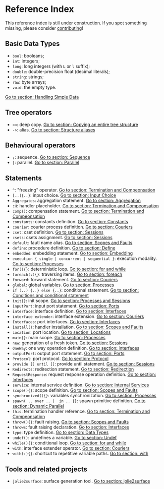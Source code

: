 # Reference Index

This reference index is still under construction. If you spot something missing, please consider [contributing](https://github.com/jolie/docs/blob/master/reference_index.md)!

## Basic Data Types

* `bool`: booleans;
* `int`: integers;
* `long`: long integers \(with `L` or `l` suffix\);
* `double`: double-precision float \(decimal literals\);
* `string`: strings;
* `raw`: byte arrays;
* `void`: the empty type.

[Go to section: Handling Simple Data](basics/handling_simple_data.md)

## Tree operators

* `<<`: deep copy. [Go to section: Copying an entire tree structure](basics/data_structures.md#less-than-less-than-copying-an-entire-tree-structure)
* `->`: alias. [Go to section: Structure aliases](basics/data_structures.md#greater-than-structures-aliases)

## Behavioural operators

* `;`: sequence. [Go to section: Sequence](basics/composing_statements.md#sequence)
* `|`: parallel. [Go to section: Parallel](basics/composing_statements.md#parallel)

## Statements

* `^`: "freezing" operator. [Go to section: Termination and Compeonsation](https://jolielang.gitbook.io/docs/basicsfault-handling/termination_and_compensation#installation-time-variable-evaluation)
* `[..]{..}`: input choice. [Go to section: Input Choice](basics/composing_statements.md#input-choice)
* `Aggregates`: aggregation statement. [Go to section: Aggregation](architectural-composition/aggregation.md)
* `cH`: handler placeholder. [Go to section: Termination and Compeonsation](https://jolielang.gitbook.io/docs/basics/fault-handling/termination_and_compensation)
* `comp()`: compensation statement. [Go to section: Termination and Compeonsation](https://jolielang.gitbook.io/docs/basics/fault-handling/termination_and_compensation)
* `constants`: constants definition. [Go to section: Constants](basics/constants.md)
* `courier`: courier process definition. [Go to section: Couriers](architectural-composition/couriers.md)
* `cset`: cset definition. [Go to section: Sessions](basics/sessions.md)
* `csets`: csets assignment. [Go to section: Sessions](basics/sessions.md)
* `default`: fautl name alias. [Go to section: Scopes and Faults](basics/fault-handling/basics.md#accessing-a-fault-caught-in-a-scope-the-alias-default)
* `define`: procedure definition. [Go to section: Define](basics/define.md)
* `embedded`: embedding statement. [Go to section: Embedding](architectural-composition/embedding.md)
* `execution { single | concurrent | sequential }`: execution modality. [Go to section: Processes](basics/processes.md)
* `for(){}`: deterministic loop. [Go to section: for and while](basics/composing_statements.md#for-and-while)
* `foreach(:){}`: traversing items. [Go to section: foreach](basics/data_structures.md#foreach-traversing-items)
* `forward`: forward statement. [Go to section: Couriers](architectural-composition/couriers.md#the-statement-forward)
* `global`: global variables. [Go to section: Processes](basics/processes.md)
* `if (..) {..} else {..}`: conditional statement. [Go to section: Conditions and conditional statement](basics/composing_statements.md#conditions-and-conditional-statement)
* `init{}`: init scope. [Go to section: Processes and Sessions](basics/processes.md)
* `inputPort`: input port statement. [Go to section: Ports](basics/communication-ports/ports.md)
* `interface`: interface definition. [Go to section: Interfaces](basics/interfaces/)
* `interface extender`: interface extension. [Go to section: Couriers](architectural-composition/couriers#interface-extension)
* `Interfaces`: port interfaces. [Go to section: Interfaces](basics/interfaces/)
* `install()`: handler installation. [Go to section: Scopes and Faults](basics/fault-handling/basics.md)
* `Location`: port location. [Go to section: Locations](https://github.com/jolie/docs/tree/b09339d5f67a4343dbdab600b5ea7903dd9f1e1d/basics/communication-ports/locations.md)
* `main{}`: main scope. [Go to section: Processes](basics/processes.md)
* `new`: generation of a fresh token. [Go to section: Sessions](basics/sessions.md)
* `OneWay`: one way operation definition. [Go to section: Interfaces](https://github.com/jolie/docs/tree/b09339d5f67a4343dbdab600b5ea7903dd9f1e1d/basics/communication-ports/interfaces/README.md)
* `outputPort`: output port statement. [Go to section: Ports](https://github.com/jolie/docs/tree/b09339d5f67a4343dbdab600b5ea7903dd9f1e1d/basics/communication-ports/ports/README.md)
* `Protocol`: port protocol. [Go to section: Protocol](https://github.com/jolie/docs/tree/b09339d5f67a4343dbdab600b5ea7903dd9f1e1d/basics/communication-ports/protocol/README.md)
* `provide [] until []`: provide until statement. [Go to section: Sessions](basics/sessions.md#the-provide-until-statement)
* `Redirects`: redirection statement. [Go to section: Redirection](architectural-composition/redirection.md)
* `RequestResponse`: request response operation definition. [Go to section: Interfaces](basics/interfaces/)
* `service`: internal service definition. [Go to section: Internal Services](architectural-composition/internal_services.md)
* `scope(){}`: scope definition. [Go to section: Scopes and Faults](basics/fault-handling/basics.md)
* `synchronized(){}`: variables synchronization. [Go to section: Processes](basics/processes.md)
* `spawn( .. over .. )  in .. {}`: spawn primitive definition. [Go to section: Dynamic Parallel](basics/dynamicparallel.md)
* `this`: termination handler reference. [Go to section: Termination and Compeonsation](https://jolielang.gitbook.io/docs/basics/fault-handling/termination_and_compensation)
* `throw(){}`: fault raising. [Go to section: Scopes and Faults](basics/fault-handling/basics.md)
* `throws`: fault raising declaration. [Go to section: Interfaces](basics/interfaces/)
* `type`: type definition. [Go to section: Data Types](https://github.com/jolie/docs/tree/b09339d5f67a4343dbdab600b5ea7903dd9f1e1d/basics/communication-ports/data_types/README.md)
* `undef()`: undefines a variable. [Go to section: Undef](basics/data_structures.md#undef-erasing-tree-structures)
* `while(){}`: conditional loop. [Go to section: for and while](basics/composing_statements.md#for-and-while)
* `with`: interface extender operator. [Go to section: Couriers](architectural-composition/couriers#interface-extension)
* `with(:){}`: shortcut to repetitive variable paths. [Go to section: with](basics/data_structures.md#with-a-shortcut-to-repetitive-variable-paths)

## Tools and related projects

* `jolie2surface`: surface generation tool. [Go to section: jolie2surface](architectural-composition/aggregation.md#jolie-2-surface)

